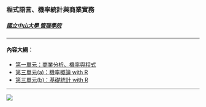 
### <span style="font-family:'Microsoft JhengHei';">程式語言、機率統計與商業實務</span>

##### [<span style="font-family:'Microsoft JhengHei';">國立中山大學 管理學院</span>](https://bap.cm.nsysu.edu.tw/)

<hr>

#### <span style="font-family:'Microsoft JhengHei';">內容大綱：</span>

* [第一單元：商業分析、機率與程式](https://gtonychuo.github.io/2019RPB/unit01/unit01.html)
* [第三單元(a)：機率概論 with R](https://gtonychuo.github.io/2019RPB/unit03/unit03a.html)
* [第三單元(b)：基礎統計 with R](https://gtonychuo.github.io/2019RPB/unit03/unit03b.html)

<hr>

![](http://bap.cm.nsysu.edu.tw/wp-content/uploads/2019/02/cm_nsysu80.png "")


